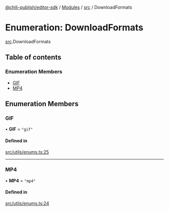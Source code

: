 [@chili-publish/editor-sdk](../README.md) / [Modules](../modules.md) / [src](../modules/src.md) / DownloadFormats

# Enumeration: DownloadFormats

[src](../modules/src.md).DownloadFormats

## Table of contents

### Enumeration Members

- [GIF](src.DownloadFormats.md#gif)
- [MP4](src.DownloadFormats.md#mp4)

## Enumeration Members

### GIF

• **GIF** = ``"gif"``

#### Defined in

[src/utils/enums.ts:25](https://github.com/chili-publish/editor-sdk/blob/bc89ed1/src/utils/enums.ts#L25)

___

### MP4

• **MP4** = ``"mp4"``

#### Defined in

[src/utils/enums.ts:24](https://github.com/chili-publish/editor-sdk/blob/bc89ed1/src/utils/enums.ts#L24)
